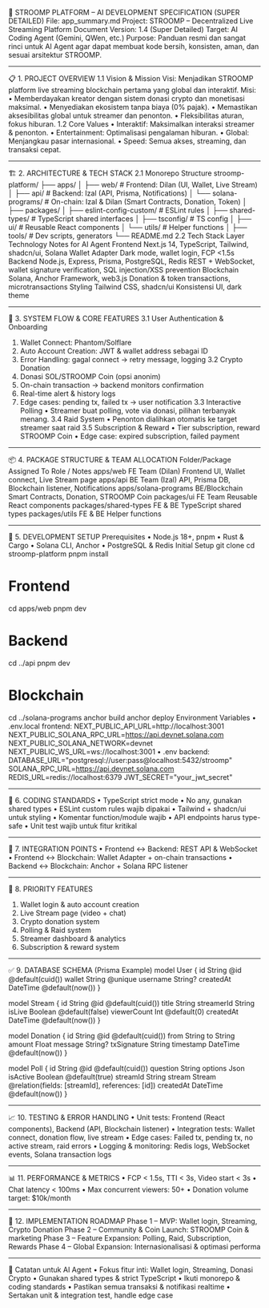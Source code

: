 🎯 STROOMP PLATFORM – AI DEVELOPMENT SPECIFICATION (SUPER DETAILED)
File: app_summary.md
Project: STROOMP – Decentralized Live Streaming Platform
Document Version: 1.4 (Super Detailed)
Target: AI Coding Agent (Gemini, QWen, etc.)
Purpose: Panduan resmi dan sangat rinci untuk AI Agent agar dapat membuat kode bersih, konsisten, aman, dan sesuai arsitektur STROOMP.

---

📋 1. PROJECT OVERVIEW
1.1 Vision & Mission
Visi: Menjadikan STROOMP platform live streaming blockchain pertama yang global dan interaktif.
Misi:
• Memberdayakan kreator dengan sistem donasi crypto dan monetisasi maksimal.
• Menyediakan ekosistem tanpa biaya (0% pajak).
• Memastikan aksesibilitas global untuk streamer dan penonton.
• Fleksibilitas aturan, fokus hiburan.
1.2 Core Values
• Interaktif: Maksimalkan interaksi streamer & penonton.
• Entertainment: Optimalisasi pengalaman hiburan.
• Global: Menjangkau pasar internasional.
• Speed: Semua akses, streaming, dan transaksi cepat.

---

🏗️ 2. ARCHITECTURE & TECH STACK
2.1 Monorepo Structure
stroomp-platform/
├── apps/
│ ├── web/ # Frontend: Dilan (UI, Wallet, Live Stream)
│ ├── api/ # Backend: Izal (API, Prisma, Notifications)
│ └── solana-programs/ # On-chain: Izal & Dilan (Smart Contracts, Donation, Token)
│
├── packages/
│ ├── eslint-config-custom/ # ESLint rules
│ ├── shared-types/ # TypeScript shared interfaces
│ ├── tsconfig/ # TS config
│ ├── ui/ # Reusable React components
│ └── utils/ # Helper functions
│
├── tools/ # Dev scripts, generators
└── README.md
2.2 Tech Stack
Layer Technology Notes for AI Agent
Frontend Next.js 14, TypeScript, Tailwind, shadcn/ui, Solana Wallet Adapter Dark mode, wallet login, FCP <1.5s
Backend Node.js, Express, Prisma, PostgreSQL, Redis REST + WebSocket, wallet signature verification, SQL injection/XSS prevention
Blockchain Solana, Anchor Framework, web3.js Donation & token transactions, microtransactions
Styling Tailwind CSS, shadcn/ui Konsistensi UI, dark theme

---

🔄 3. SYSTEM FLOW & CORE FEATURES
3.1 User Authentication & Onboarding

1. Wallet Connect: Phantom/Solflare
2. Auto Account Creation: JWT & wallet address sebagai ID
3. Error Handling: gagal connect → retry message, logging
   3.2 Crypto Donation
4. Donasi SOL/STROOMP Coin (opsi anonim)
5. On-chain transaction → backend monitors confirmation
6. Real-time alert & history logs
7. Edge cases: pending tx, failed tx → user notification
   3.3 Interactive Polling
   • Streamer buat polling, vote via donasi, pilihan terbanyak menang.
   3.4 Raid System
   • Penonton dialihkan otomatis ke target streamer saat raid
   3.5 Subscription & Reward
   • Tier subscription, reward STROOMP Coin
   • Edge case: expired subscription, failed payment

---

📦 4. PACKAGE STRUCTURE & TEAM ALLOCATION
Folder/Package Assigned To Role / Notes
apps/web FE Team (Dilan) Frontend UI, Wallet connect, Live Stream page
apps/api BE Team (Izal) API, Prisma DB, Blockchain listener, Notifications
apps/solana-programs BE/Blockchain Smart Contracts, Donation, STROOMP Coin
packages/ui FE Team Reusable React components
packages/shared-types FE & BE TypeScript shared types
packages/utils FE & BE Helper functions

---

🔧 5. DEVELOPMENT SETUP
Prerequisites
• Node.js 18+, pnpm
• Rust & Cargo
• Solana CLI, Anchor
• PostgreSQL & Redis
Initial Setup
git clone <repo-url>
cd stroomp-platform
pnpm install

# Frontend

cd apps/web
pnpm dev

# Backend

cd ../api
pnpm dev

# Blockchain

cd ../solana-programs
anchor build
anchor deploy
Environment Variables
• .env.local frontend:
NEXT_PUBLIC_API_URL=http://localhost:3001
NEXT_PUBLIC_SOLANA_RPC_URL=https://api.devnet.solana.com
NEXT_PUBLIC_SOLANA_NETWORK=devnet
NEXT_PUBLIC_WS_URL=ws://localhost:3001
• .env backend:
DATABASE_URL="postgresql://user:pass@localhost:5432/stroomp"
SOLANA_RPC_URL=https://api.devnet.solana.com
REDIS_URL=redis://localhost:6379
JWT_SECRET="your_jwt_secret"

---

📝 6. CODING STANDARDS
• TypeScript strict mode
• No any, gunakan shared types
• ESLint custom rules wajib dipakai
• Tailwind + shadcn/ui untuk styling
• Komentar function/module wajib
• API endpoints harus type-safe
• Unit test wajib untuk fitur kritikal

---

🔌 7. INTEGRATION POINTS
• Frontend ↔ Backend: REST API & WebSocket
• Frontend ↔ Blockchain: Wallet Adapter + on-chain transactions
• Backend ↔ Blockchain: Anchor + Solana RPC listener

---

🏁 8. PRIORITY FEATURES

1. Wallet login & auto account creation
2. Live Stream page (video + chat)
3. Crypto donation system
4. Polling & Raid system
5. Streamer dashboard & analytics
6. Subscription & reward system

---

✅ 9. DATABASE SCHEMA (Prisma Example)
model User {
id String @id @default(cuid())
wallet String @unique
username String?
createdAt DateTime @default(now())
}

model Stream {
id String @id @default(cuid())
title String
streamerId String
isLive Boolean @default(false)
viewerCount Int @default(0)
createdAt DateTime @default(now())
}

model Donation {
id String @id @default(cuid())
from String
to String
amount Float
message String?
txSignature String
timestamp DateTime @default(now())
}

model Poll {
id String @id @default(cuid())
question String
options Json
isActive Boolean @default(true)
streamId String
stream Stream @relation(fields: [streamId], references: [id])
createdAt DateTime @default(now())
}

---

📈 10. TESTING & ERROR HANDLING
• Unit tests: Frontend (React components), Backend (API, Blockchain listener)
• Integration tests: Wallet connect, donation flow, live stream
• Edge cases: Failed tx, pending tx, no active stream, raid errors
• Logging & monitoring: Redis logs, WebSocket events, Solana transaction logs

---

📊 11. PERFORMANCE & METRICS
• FCP < 1.5s, TTI < 3s, Video start < 3s
• Chat latency < 100ms
• Max concurrent viewers: 50+
• Donation volume target: $10k/month

---

🚀 12. IMPLEMENTATION ROADMAP
Phase 1 – MVP: Wallet login, Streaming, Crypto Donation
Phase 2 – Community & Coin Launch: STROOMP Coin & marketing
Phase 3 – Feature Expansion: Polling, Raid, Subscription, Rewards
Phase 4 – Global Expansion: Internasionalisasi & optimasi performa

---

📌 Catatan untuk AI Agent
• Fokus fitur inti: Wallet login, Streaming, Donasi Crypto
• Gunakan shared types & strict TypeScript
• Ikuti monorepo & coding standards
• Pastikan semua transaksi & notifikasi realtime
• Sertakan unit & integration test, handle edge case
